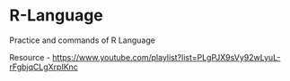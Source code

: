 # R-Language
Practice and commands of R Language


Resource - https://www.youtube.com/playlist?list=PLgPJX9sVy92wLyuL-rFgbjqCLgXrpIKnc

